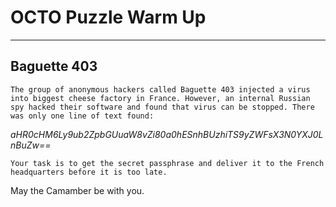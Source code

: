 # OCTO Puzzle Warm Up
___

## Baguette 403

```
The group of anonymous hackers called Baguette 403 injected a virus into biggest cheese factory in France. However, an internal Russian spy hacked their software and found that virus can be stopped. There was only one line of text found:
```

*aHR0cHM6Ly9ub2ZpbGUuaW8vZi80a0hESnhBUzhiTS9yZWFsX3N0YXJ0LnBuZw==*

```
Your task is to get the secret passphrase and deliver it to the French headquarters before it is too late.
```

May the Camamber be with you.
